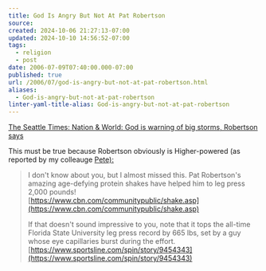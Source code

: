 ```yaml
---
title: God Is Angry But Not At Pat Robertson
source: 
created: 2024-10-06 21:27:13-07:00
updated: 2024-10-10 14:56:52-07:00
tags:
  - religion
  - post
date: 2006-07-09T07:40:00.000-07:00
published: true
url: /2006/07/god-is-angry-but-not-at-pat-robertson.html
aliases:
  - God-is-angry-but-not-at-pat-robertson
linter-yaml-title-alias: God-is-angry-but-not-at-pat-robertson
---
```



[The Seattle Times: Nation & World: God is warning of big storms, Robertson says](https://seattletimes.nwsource.com/html/nationworld/2003004452_pat19.html "The Seattle Times: Nation & World: God is warning of big storms, Robertson says")  
  
This must be true because Robertson obviously is Higher-powered (as reported by my colleauge [Pete):](https://peterga.com)  
  

>   
> I don't know about you, but I almost missed this. Pat Robertson's amazing age-defying protein shakes have helped him to leg press 2,000 pounds!  
> [https://www.cbn.com/communitypublic/shake.asp](https://www.cbn.com/communitypublic/shake.asp)  
>   
> If that doesn't sound impressive to you, note that it tops the all-time Florida State University leg press record by 665 lbs, set by a guy whose eye capillaries burst during the effort. [https://www.sportsline.com/spin/story/9454343](https://www.sportsline.com/spin/story/9454343)